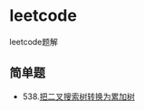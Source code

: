 # leetcode
leetcode题解

## 简单题
* 538.[把二叉搜索树转换为累加树](https://github.com/tofuchen94/leetcode-javascript/src/problem538/Solution.js)
